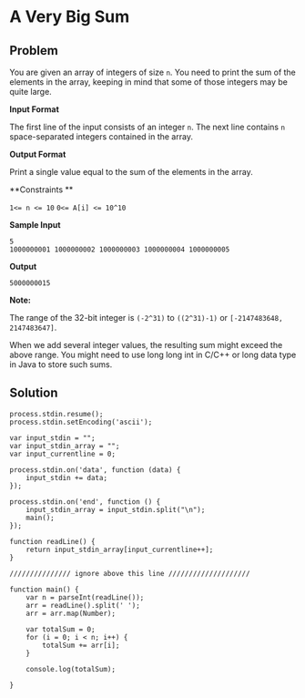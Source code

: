# A Very Big Sum

## Problem

You are given an array of integers of size `n`. You need to print the sum of the elements in the array, keeping in mind that some of those integers may be quite large.

**Input Format**

The first line of the input consists of an integer `n`. The next line contains `n` space-separated integers contained in the array.

**Output Format**

Print a single value equal to the sum of the elements in the array.

**Constraints **

`1<= n <= 10`
`0<= A[i] <= 10^10`

**Sample Input**

```
5
1000000001 1000000002 1000000003 1000000004 1000000005
```

**Output**

```
5000000015
```

**Note:**

The range of the 32-bit integer is `(-2^31)` to `((2^31)-1)` or `[-2147483648, 2147483647]`.

When we add several integer values, the resulting sum might exceed the above range. You might need to use long long int in C/C++ or long data type in Java to store such sums.

## Solution

```
process.stdin.resume();
process.stdin.setEncoding('ascii');

var input_stdin = "";
var input_stdin_array = "";
var input_currentline = 0;

process.stdin.on('data', function (data) {
    input_stdin += data;
});

process.stdin.on('end', function () {
    input_stdin_array = input_stdin.split("\n");
    main();    
});

function readLine() {
    return input_stdin_array[input_currentline++];
}

/////////////// ignore above this line ////////////////////

function main() {
    var n = parseInt(readLine());
    arr = readLine().split(' ');
    arr = arr.map(Number);
    
    var totalSum = 0;
    for (i = 0; i < n; i++) {
        totalSum += arr[i];
    }
    
    console.log(totalSum);

}
```